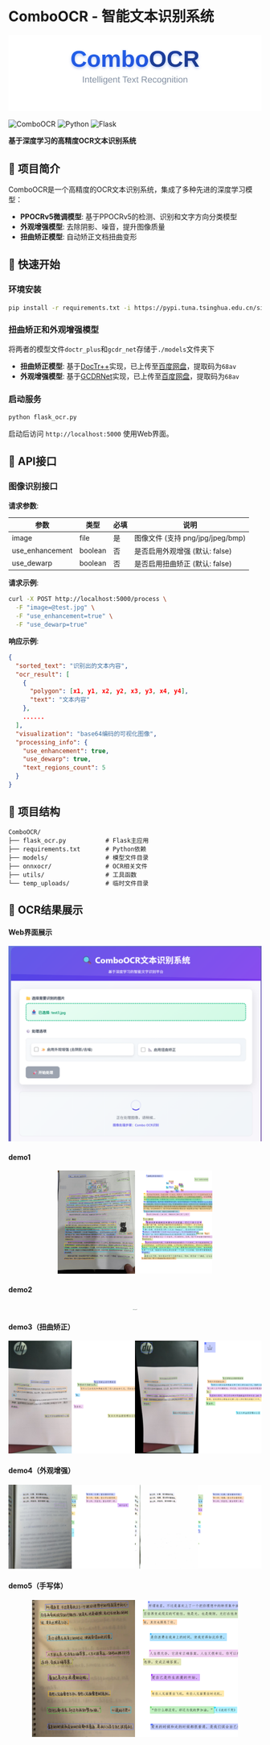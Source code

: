 # ComboOCR - 智能文本识别系统
<div align="center">
    <img src="images\ComboOCR_log.svg" alt="log" style="zoom:200%;" />
</div>

![ComboOCR](https://img.shields.io/badge/ComboOCR-%E6%99%BA%E8%83%BDOCR-blue) ![Python](https://img.shields.io/badge/Python-3.8+-green) ![Flask](https://img.shields.io/badge/Flask-2.0+-orange)

**基于深度学习的高精度OCR文本识别系统**

## 📖 项目简介

ComboOCR是一个高精度的OCR文本识别系统，集成了多种先进的深度学习模型：

- **PPOCRv5微调模型**: 基于PPOCRv5的检测、识别和文字方向分类模型
- **外观增强模型**: 去除阴影、噪音，提升图像质量
- **扭曲矫正模型**: 自动矫正文档扭曲变形

## 🚀 快速开始

### 环境安装

```bash
pip install -r requirements.txt -i https://pypi.tuna.tsinghua.edu.cn/simple
```

### 扭曲矫正和外观增强模型

将两者的模型文件`doctr_plus`和`gcdr_net`存储于`./models`文件夹下

- **扭曲矫正模型**: 基于[DocTr++](https://github.com/fh2019ustc/DocTr-Plus)实现，已上传至[百度网盘](https://pan.baidu.com/s/1mz_Mqwm9i_b7xfj22yU_7A)，提取码为`68av`
- **外观增强模型**: 基于[GCDRNet](https://ieeexplore.ieee.org/abstract/document/10268585/authors#authors)实现，已上传至[百度网盘](https://pan.baidu.com/s/1mz_Mqwm9i_b7xfj22yU_7A)，提取码为`68av`

### 启动服务

```bash
python flask_ocr.py
```

启动后访问 `http://localhost:5000` 使用Web界面。

## 📡 API接口

### 图像识别接口

**请求参数**:

| 参数            | 类型    | 必填 | 说明                             |
| --------------- | ------- | ---- | -------------------------------- |
| image           | file    | 是   | 图像文件 (支持 png/jpg/jpeg/bmp) |
| use_enhancement | boolean | 否   | 是否启用外观增强 (默认: false)   |
| use_dewarp      | boolean | 否   | 是否启用扭曲矫正 (默认: false)   |

**请求示例**:

```bash
curl -X POST http://localhost:5000/process \
  -F "image=@test.jpg" \
  -F "use_enhancement=true" \
  -F "use_dewarp=true"
```

**响应示例**:

```json
{
  "sorted_text": "识别出的文本内容",
  "ocr_result": [
    {
      "polygon": [x1, y1, x2, y2, x3, y3, x4, y4],
      "text": "文本内容"
    },
    ......
  ],
  "visualization": "base64编码的可视化图像",
  "processing_info": {
    "use_enhancement": true,
    "use_dewarp": true,
    "text_regions_count": 5
  }
}
```

## 📁 项目结构

```
ComboOCR/
├── flask_ocr.py           # Flask主应用
├── requirements.txt       # Python依赖
├── models/                # 模型文件目录
├── onnxocr/               # OCR相关文件
├── utils/                 # 工具函数
└── temp_uploads/          # 临时文件目录
```

## 🎨 OCR结果展示

#### Web界面展示
<div align="center">
    <img src="images/web_show.png" alt="web" style="zoom:50%;" />
</div>

#### demo1
<div align="center">
    <img src="images\show1.png" alt="show1" style="zoom:30%;" />
</div>

#### demo2
<div align="center">
    <img src="images\show2.png" alt="show2" style="zoom:13%;" />
</div>

#### demo3（扭曲矫正）
<div align="center">
    <img src="images\dewarp_show.jpeg" alt="dewarp" />
</div>

#### demo4（外观增强）
<div align="center">
    <img src="images\enhance_show.jpeg" alt="enhance" />
</div>

#### demo5（手写体）
<div align="center">
    <img src="images\hand_writing_show.png" alt="hand_writing" style="zoom:40%;" />
</div>







